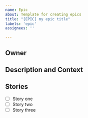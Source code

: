 ```yaml
---
name: Epic
about: Template for creating epics
title: "[EPIC] my epic title"
labels: 'epic'
assignees: ''

---
```


## Owner ##

## Description and Context ##

## Stories ##

- [ ]  Story one
- [ ]  Story two
- [ ]  Story three
